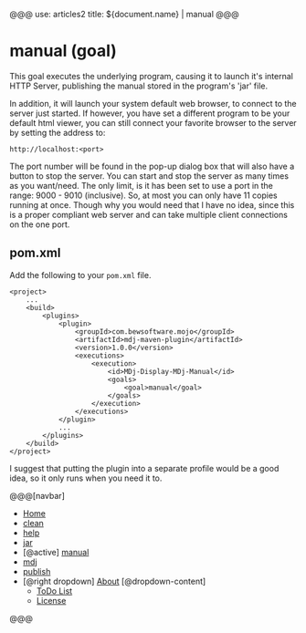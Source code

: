 @@@
use: articles2
title: ${document.name} | manual
@@@

# manual (goal)

This goal executes the underlying program, causing it to
launch it's internal HTTP Server, publishing the manual stored
in the program's 'jar' file.

In addition, it will launch your system default web browser, to
connect to the server just started. If however, you have set a
different program to be your default html viewer, you can still connect your
favorite browser to the server by setting the address to:

`http://localhost:<port>`

The port number will be found in the pop-up dialog box that will also
have a button to stop the server. You can start and stop the
server as many times as you want/need. The only limit, is it
has been set to use a port in the range: 9000 - 9010 (inclusive).
So, at most you can only have 11 copies running at once. Though
why you would need that I have no idea, since this is a proper
compliant web server and can take multiple client connections on
the one port.

## pom.xml  
Add the following to your `pom.xml` file.
~~~
<project>
    ...
    <build>
        <plugins>
            <plugin>
                <groupId>com.bewsoftware.mojo</groupId>
                <artifactId>mdj-maven-plugin</artifactId>
                <version>1.0.0</version>
                <executions>
                    <execution>
                        <id>MDj-Display-MDj-Manual</id>
                        <goals>
                            <goal>manual</goal>
                        </goals>
                    </execution>
                </executions>
            </plugin>
            ...
        </plugins>
    </build>
</project>
~~~

I suggest that putting the plugin into a separate profile would be a good idea,
so it only runs when you need it to.



@@@[navbar]
- [Home]
- [clean]
- [help]
- [jar]
- [@active] [manual](#)
- [mdj]
- [publish]
- [@right dropdown] [About]
[@dropdown-content]
    - [ToDo List]
    - [License]


[About]:About.html
[clean]:Clean.html
[help]:Help.html
[Home]:index.html
[jar]:Jar.html
[License]:LICENSE.html
[manual]:Manual.html
[mdj]:Mdj.html
[publish]:Publish.html
[ToDo List]:ToDo.html
@@@
